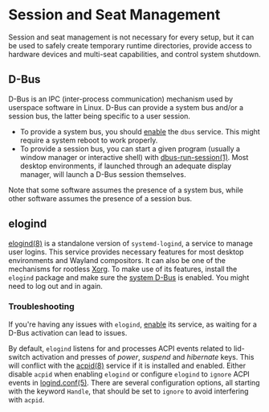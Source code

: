 # Session and Seat Management

Session and seat management is not necessary for every setup, but it can be used
to safely create temporary runtime directories, provide access to hardware
devices and multi-seat capabilities, and control system shutdown.

## D-Bus

D-Bus is an IPC (inter-process communication) mechanism used by userspace
software in Linux. D-Bus can provide a system bus and/or a session bus, the
latter being specific to a user session.

- To provide a system bus, you should [enable](./services/index.md) the `dbus`
   service. This might require a system reboot to work properly.
- To provide a session bus, you can start a given program (usually a window
   manager or interactive shell) with
   [dbus-run-session(1)](https://man.voidlinux.org/dbus-run-session.1). Most
   desktop environments, if launched through an adequate display manager, will
   launch a D-Bus session themselves.

Note that some software assumes the presence of a system bus, while other
software assumes the presence of a session bus.

## elogind

[elogind(8)](https://man.voidlinux.org/elogind.8) is a standalone version of
`systemd-logind`, a service to manage user logins. This service provides
necessary features for most desktop environments and Wayland compositors. It can
also be one of the mechanisms for rootless [Xorg](./graphical-session/xorg.md).
To make use of its features, install the `elogind` package and make sure the
[system D-Bus](#d-bus) is enabled. You might need to log out and in again.

### Troubleshooting

If you're having any issues with `elogind`, [enable](./services/index.md) its
service, as waiting for a D-Bus activation can lead to issues.

By default, `elogind` listens for and processes ACPI events related to
lid-switch activation and presses of *power*, *suspend* and *hibernate* keys.
This will conflict with the [acpid(8)](https://man.voidlinux.org/acpid) service
if it is installed and enabled. Either disable `acpid` when enabling `elogind`
or configure `elogind` to `ignore` ACPI events in
[logind.conf(5)](https://man.voidlinux.org/logind.conf.5). There are several
configuration options, all starting with the keyword `Handle`, that should be
set to `ignore` to avoid interfering with `acpid`.

